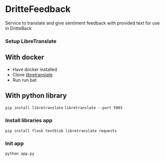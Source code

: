 # DritteFeedback
Service to translate and give sentiment feedback with provided text for use in DritteBack

### Setup LibreTranslate
## With docker
- Have docker installed
- Clone [libretranslate](https://github.com/LibreTranslate/LibreTranslate)
- Run run.bat
## With python library
`pip install libretranslate`
`libretranslate --port 5003`

### Install libraries app
`pip install flask textblob libretranslate requests`

### Init app
`python app.py`
